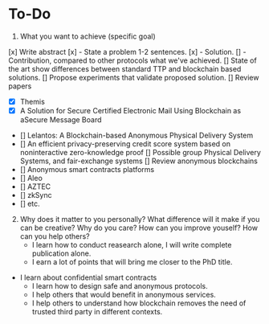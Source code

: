 # To-Do

1.  What you want to achieve (specific goal)

[x] Write abstract
[x] - State a problem 1-2 sentences. 
[x] - Solution. 
[] - Contribution, compared to other protocols what we've achieved.
[] State of the art show differences between standard TTP and blockchain based solutions.
[] Propose experiments that validate proposed solution.
[] Review papers
- [x] Themis
- [x] A Solution for Secure Certified Electronic Mail Using Blockchain as aSecure Message Board
- [] Lelantos: A Blockchain-based Anonymous Physical Delivery System
- [] An efficient privacy-preserving credit score system based on noninteractive zero-knowledge proof
[] Possible group Physical Delivery Systems, and fair-exchange systems
[] Review anonymous blockchains
- [] Anonymous smart contracts platforms
- [] Aleo
- [] AZTEC
- [] zkSync
- [] etc.

2.  Why does it matter to you personally? What difference will it make if you can be creative? Why do you care? How can you improve youself? How can you help others?
	- I learn how to conduct reasearch alone, I will write complete publication alone.
	- I earn a lot of points that will bring me closer to the PhD title.
  - I learn about confidential smart contracts
	- I learn how to design safe and anonymous protocols.
	- I help others that would benefit in anonymous services.
	- I help others to understand how blockchain removes the need of trusted third party in different contexts.


